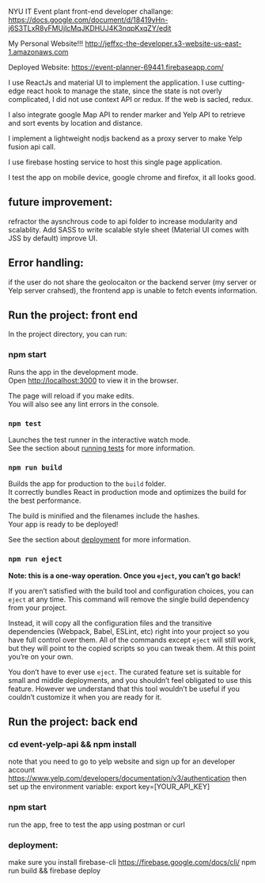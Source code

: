 NYU IT Event plant front-end developer challange:
https://docs.google.com/document/d/18419yHn-j6S3TLxR8yFMUjlcMqJKDHUJ4K3nqpKxqZY/edit

My Personal Website!!!
http://jeffxc-the-developer.s3-website-us-east-1.amazonaws.com

Deployed Website:
https://event-planner-69441.firebaseapp.com/

I use ReactJs and material UI to implement the application. 
I use cutting-edge react hook to manage the state, since the state is not overly complicated, I did not 
use context API or redux. If the web is sacled, redux.

I also integrate google Map API to render marker and Yelp API to retrieve and sort events by location and distance.

I implement a lightweight nodjs backend as a proxy server to make Yelp fusion api call. 

I use firebase hosting service to host this single page application.

I test the app on mobile device, google chrome and firefox, it all looks good.

## future improvement: 
refractor the aysnchrous code to api folder to increase modularity and scalablity.
Add SASS to write scalable style sheet (Material UI comes with JSS by default)
improve UI.

## Error handling:
if the user do not share the geolocaiton or the backend server (my server or Yelp server crahsed), the frontend app is 
unable to fetch events information.

## Run the project: front end 

In the project directory, you can run:

### npm start

Runs the app in the development mode.<br>
Open [http://localhost:3000](http://localhost:3000) to view it in the browser.

The page will reload if you make edits.<br>
You will also see any lint errors in the console.

### `npm test`

Launches the test runner in the interactive watch mode.<br>
See the section about [running tests](https://facebook.github.io/create-react-app/docs/running-tests) for more information.

### `npm run build`

Builds the app for production to the `build` folder.<br>
It correctly bundles React in production mode and optimizes the build for the best performance.

The build is minified and the filenames include the hashes.<br>
Your app is ready to be deployed!

See the section about [deployment](https://facebook.github.io/create-react-app/docs/deployment) for more information.

### `npm run eject`

**Note: this is a one-way operation. Once you `eject`, you can’t go back!**

If you aren’t satisfied with the build tool and configuration choices, you can `eject` at any time. This command will remove the single build dependency from your project.

Instead, it will copy all the configuration files and the transitive dependencies (Webpack, Babel, ESLint, etc) right into your project so you have full control over them. All of the commands except `eject` will still work, but they will point to the copied scripts so you can tweak them. At this point you’re on your own.

You don’t have to ever use `eject`. The curated feature set is suitable for small and middle deployments, and you shouldn’t feel obligated to use this feature. However we understand that this tool wouldn’t be useful if you couldn’t customize it when you are ready for it.

## Run the project: back end 

### cd event-yelp-api && npm install 
note that you need to go to yelp website and sign up for an developer account
https://www.yelp.com/developers/documentation/v3/authentication
then set up the environment variable: 
export key=[YOUR_API_KEY]

### npm start 
run the app, free to test the app using postman or curl

### deployment:
make sure you install firebase-cli
https://firebase.google.com/docs/cli/
npm run build && firebase deploy







